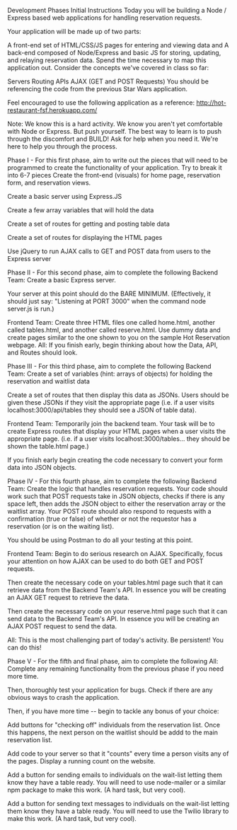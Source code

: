 Development Phases
Initial Instructions
Today you will be building a Node / Express based web applications for handling reservation requests.

Your application will be made up of two parts:

A front-end set of HTML/CSS/JS pages for entering and viewing data and
A back-end composed of Node/Express and basic JS for storing, updating, and relaying reservation data.
Spend the time necessary to map this application out. Consider the concepts we've covered in class so far:

Servers
Routing
APIs
AJAX (GET and POST Requests)
You should be referencing the code from the previous Star Wars application.

Feel encouraged to use the following application as a reference: http://hot-restaurant-fsf.herokuapp.com/

Note: We know this is a hard activity. We know you aren't yet comfortable with Node or Express. But push yourself. The best way to learn is to push through the discomfort and BUILD! Ask for help when you need it. We're here to help you through the process.

Phase I - For this first phase, aim to write out the pieces that will need to be programmed to create the functionality of your application. Try to break it into 6-7 pieces
Create the front-end (visuals) for home page, reservation form, and reservation views.

Create a basic server using Express.JS

Create a few array variables that will hold the data

Create a set of routes for getting and posting table data

Create a set of routes for displaying the HTML pages

Use jQuery to run AJAX calls to GET and POST data from users to the Express server

Phase II - For this second phase, aim to complete the following
Backend Team:
Create a basic Express server.

Your server at this point should do the BARE MINIMUM. (Effectively, it should just say: "Listening at PORT 3000" when the command node server.js is run.)

Frontend Team:
Create three HTML files one called home.html, another called tables.html, and another called reserve.html. Use dummy data and create pages similar to the one shown to you on the sample Hot Reservation webpage. All: If you finish early, begin thinking about how the Data, API, and Routes should look.

Phase III - For this third phase, aim to complete the following
Backend Team:
Create a set of variables (hint: arrays of objects) for holding the reservation and waitlist data

Create a set of routes that then display this data as JSONs. Users should be given these JSONs if they visit the appropriate page (i.e. if a user visits localhost:3000/api/tables they should see a JSON of table data).

Frontend Team:
Temporarily join the backend team. Your task will be to create Express routes that display your HTML pages when a user visits the appropriate page. (i.e. if a user visits localhost:3000/tables... they should be shown the table.html page.)

If you finish early begin creating the code necessary to convert your form data into JSON objects.

Phase IV - For this fourth phase, aim to complete the following
Backend Team:
Create the logic that handles reservation requests. Your code should work such that POST requests take in JSON objects, checks if there is any space left, then adds the JSON object to either the reservation array or the waitlist array. Your POST route should also respond to requests with a confirmation (true or false) of whether or not the requestor has a reservation (or is on the waiting list).

You should be using Postman to do all your testing at this point.

Frontend Team:
Begin to do serious research on AJAX. Specifically, focus your attention on how AJAX can be used to do both GET and POST requests.

Then create the necessary code on your tables.html page such that it can retrieve data from the Backend Team's API. In essence you will be creating an AJAX GET request to retrieve the data.

Then create the necessary code on your reserve.html page such that it can send data to the Backend Team's API. In essence you will be creating an AJAX POST request to send the data.

All: This is the most challenging part of today's activity. Be persistent! You can do this!

Phase V - For the fifth and final phase, aim to complete the following
All: Complete any remaining functionality from the previous phase if you need more time.

Then, thoroughly test your application for bugs. Check if there are any obvious ways to crash the application.

Then, if you have more time -- begin to tackle any bonus of your choice:

Add buttons for "checking off" individuals from the reservation list. Once this happens, the next person on the waitlist should be addd to the main reservation list.

Add code to your server so that it "counts" every time a person visits any of the pages. Display a running count on the website.

Add a button for sending emails to individuals on the wait-list letting them know they have a table ready. You will need to use node-mailer or a similar npm package to make this work. (A hard task, but very cool).

Add a button for sending text messages to individuals on the wait-list letting them know they have a table ready. You will need to use the Twilio library to make this work. (A hard task, but very cool).


